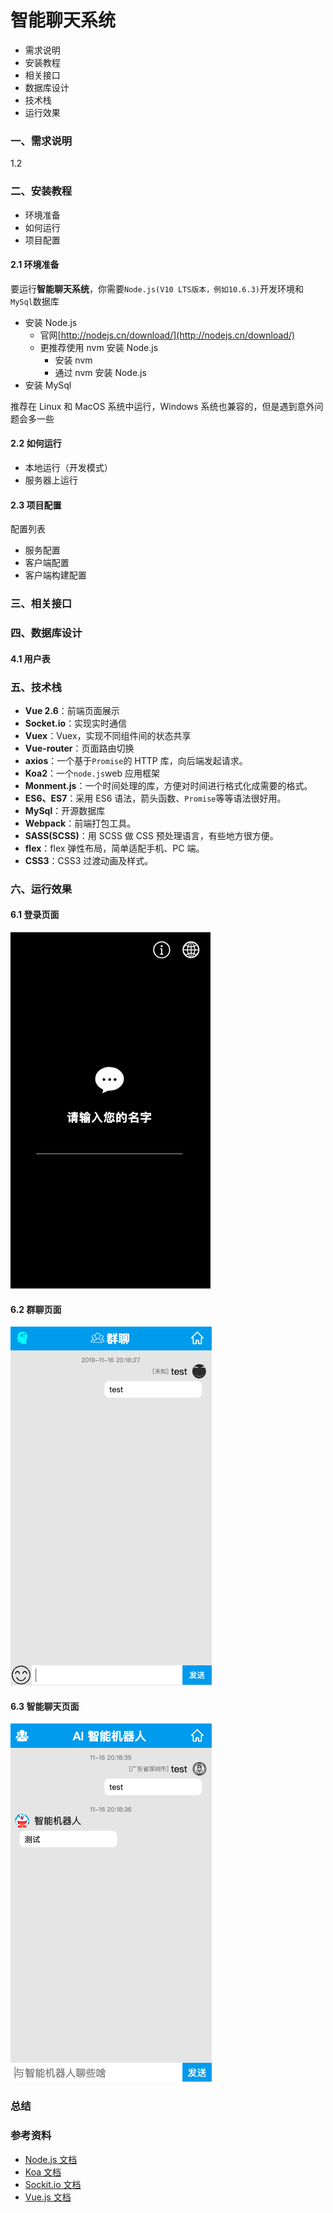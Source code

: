 # 智能聊天系统

- 需求说明
- 安装教程
- 相关接口
- 数据库设计
- 技术栈
- 运行效果

### 一、需求说明

1.2

### 二、安装教程

- 环境准备
- 如何运行
- 项目配置

#### 2.1 环境准备

要运行**智能聊天系统**，你需要`Node.js(V10 LTS版本，例如10.6.3)`开发环境和`MySql`数据库

- 安装 Node.js
  - 官网[http://nodejs.cn/download/](http://nodejs.cn/download/)
  - 更推荐使用 nvm 安装 Node.js
    - 安装 nvm
    - 通过 nvm 安装 Node.js
- 安装 MySql

推荐在 Linux 和 MacOS 系统中运行，Windows 系统也兼容的，但是遇到意外问题会多一些

#### 2.2 如何运行

- 本地运行（开发模式）
- 服务器上运行

#### 2.3 项目配置

配置列表

- 服务配置
- 客户端配置
- 客户端构建配置

### 三、相关接口

### 四、数据库设计

#### 4.1 用户表

### 五、技术栈

- **Vue 2.6**：前端页面展示
- **Socket.io**：实现实时通信
- **Vuex**：Vuex，实现不同组件间的状态共享
- **Vue-router**：页面路由切换
- **axios**：一个基于`Promise`的 HTTP 库，向后端发起请求。
- **Koa2**：一个`node.js`web 应用框架
- **Monment.js**：一个时间处理的库，方便对时间进行格式化成需要的格式。
- **ES6、ES7**：采用 ES6 语法，箭头函数、`Promise`等等语法很好用。
- **MySql**：开源数据库
- **Webpack**：前端打包工具。
- **SASS(SCSS)**：用 SCSS 做 CSS 预处理语言，有些地方很方便。
- **flex**：flex 弹性布局，简单适配手机、PC 端。
- **CSS3**：CSS3 过渡动画及样式。

### 六、运行效果

#### 6.1 登录页面

![images](./publice/login.png)

#### 6.2 群聊页面

![images](./publice/chatting.png)

#### 6.3 智能聊天页面

![images](./publice/ai.png)

### 总结

### 参考资料

- [Node.js 文档](https://nodejs.org/docs/latest-v11.x/api/)
- [Koa 文档](https://koajs.com/)
- [Sockit.io 文档](https://socket.io/)
- [Vue.js 文档](https://vuejs.org/)
